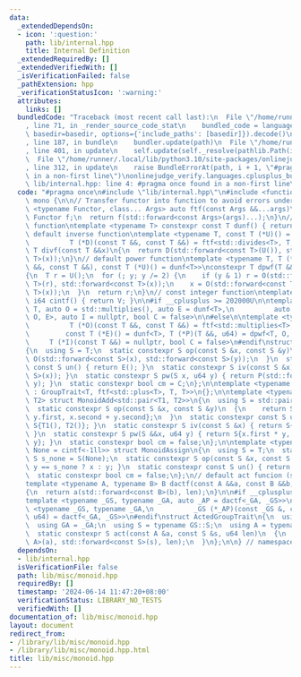 ```yaml
---
data:
  _extendedDependsOn:
  - icon: ':question:'
    path: lib/internal.hpp
    title: Internal Definition
  _extendedRequiredBy: []
  _extendedVerifiedWith: []
  _isVerificationFailed: false
  _pathExtension: hpp
  _verificationStatusIcon: ':warning:'
  attributes:
    links: []
  bundledCode: "Traceback (most recent call last):\n  File \"/home/runner/.local/lib/python3.10/site-packages/onlinejudge_verify/documentation/build.py\"\
    , line 71, in _render_source_code_stat\n    bundled_code = language.bundle(stat.path,\
    \ basedir=basedir, options={'include_paths': [basedir]}).decode()\n  File \"/home/runner/.local/lib/python3.10/site-packages/onlinejudge_verify/languages/cplusplus.py\"\
    , line 187, in bundle\n    bundler.update(path)\n  File \"/home/runner/.local/lib/python3.10/site-packages/onlinejudge_verify/languages/cplusplus_bundle.py\"\
    , line 401, in update\n    self.update(self._resolve(pathlib.Path(included), included_from=path))\n\
    \  File \"/home/runner/.local/lib/python3.10/site-packages/onlinejudge_verify/languages/cplusplus_bundle.py\"\
    , line 312, in update\n    raise BundleErrorAt(path, i + 1, \"#pragma once found\
    \ in a non-first line\")\nonlinejudge_verify.languages.cplusplus_bundle.BundleErrorAt:\
    \ lib/internal.hpp: line 4: #pragma once found in a non-first line\n"
  code: "#pragma once\n#include \"lib/internal.hpp\"\n#include <functional>\n\nnamespace\
    \ mono {\n\n// Transfer functor into function to avoid errors under c++20.\ntemplate\
    \ <typename Functor, class... Args> auto ftf(const Args &&...args)\n{\n  static\
    \ Functor f;\n  return f(std::forward<const Args>(args)...);\n}\n// default unit\
    \ function\ntemplate <typename T> constexpr const T dunf() { return T(); }\n//\
    \ default inverse function\ntemplate <typename T, const T (*U)() = dunf<T>,\n\
    \          T (*D)(const T &&, const T &&) = ftf<std::divides<T>, T, T>>\nconstexpr\
    \ T divf(const T &&x)\n{\n  return D(std::forward<const T>(U()), std::forward<const\
    \ T>(x));\n}\n// default power function\ntemplate <typename T, T (*O)(const T\
    \ &&, const T &&), const T (*U)() = dunf<T>>\nconstexpr T dpwf(T &&x, u64 y)\n\
    {\n  T r = U();\n  for (; y; y /= 2) {\n    if (y & 1) r = O(std::forward<const\
    \ T>(r), std::forward<const T>(x));\n    x = O(std::forward<const T>(x), std::forward<const\
    \ T>(x));\n  }\n  return r;\n}\n// const integer function\ntemplate <i64 V> constexpr\
    \ i64 cintf() { return V; }\n\n#if __cplusplus >= 202000U\n\ntemplate <typename\
    \ T, auto O = std::multiplies(), auto E = dunf<T>,\n          auto P = dpwf<T,\
    \ O, E>, auto I = nullptr, bool C = false>\n\n#else\n\ntemplate <typename T,\n\
    \          T (*O)(const T &&, const T &&) = ftf<std::multiplies<T>, T, T>,\n \
    \         const T (*E)() = dunf<T>, T (*P)(T &&, u64) = dpwf<T, O, E>,\n     \
    \     T (*I)(const T &&) = nullptr, bool C = false>\n#endif\nstruct GroupTrait\n\
    {\n  using S = T;\n  static constexpr S op(const S &x, const S &y)\n  {\n    return\
    \ O(std::forward<const S>(x), std::forward<const S>(y));\n  }\n  static constexpr\
    \ const S un() { return E(); }\n  static constexpr S iv(const S &x) { return I(std::forward<const\
    \ S>(x)); }\n  static constexpr S pw(S x, u64 y) { return P(std::forward<S>(x),\
    \ y); }\n  static constexpr bool cm = C;\n};\n\ntemplate <typename T> struct MonoidAdd\
    \ : GroupTrait<T, ftf<std::plus<T>, T, T>>\n{};\n\ntemplate <typename T1, typename\
    \ T2> struct MonoidAdd<std::pair<T1, T2>>\n{\n  using S = std::pair<T1, T2>;\n\
    \  static constexpr S op(const S &x, const S &y)\n  {\n    return S{x.first +\
    \ y.first, x.second + y.second};\n  }\n  static constexpr const S un() { return\
    \ S{T1(), T2()}; }\n  static constexpr S iv(const S &x) { return S{-x.first, -x.second};\
    \ }\n  static constexpr S pw(S &&x, u64 y) { return S{x.first * y, x.second *\
    \ y}; }\n  static constexpr bool cm = false;\n};\n\ntemplate <typename T, auto\
    \ None = cintf<-1ll>> struct MonoidAssign\n{\n  using S = T;\n  static constexpr\
    \ S s_none = S(None);\n  static constexpr S op(const S &x, const S &y) { return\
    \ y == s_none ? x : y; }\n  static constexpr const S un() { return s_none; }\n\
    \  static constexpr bool cm = false;\n};\n// default act funcion (similar to std::invoke)\n\
    template <typename A, typename B> B dactf(const A &&a, const B &&b, u64 len)\n\
    {\n  return a(std::forward<const B>(b), len);\n}\n\n#if __cplusplus >= 202000U\n\
    template <typename _GS, typename _GA, auto _AP = dactf<_GA, _GS>>\n#else\ntemplate\
    \ <typename _GS, typename _GA,\n          _GS (*_AP)(const _GS &, const _GA &,\
    \ u64) = dactf<_GA, _GS>>\n#endif\nstruct ActedGroupTrait\n{\n  using GS = _GS;\n\
    \  using GA = _GA;\n  using S = typename GS::S;\n  using A = typename GA::A;\n\
    \  static constexpr S act(const A &a, const S &s, u64 len)\n  {\n    return _AP(std::forward<const\
    \ A>(a), std::forward<const S>(s), len);\n  }\n};\n\n} // namespace mono"
  dependsOn:
  - lib/internal.hpp
  isVerificationFile: false
  path: lib/misc/monoid.hpp
  requiredBy: []
  timestamp: '2024-06-14 11:47:20+08:00'
  verificationStatus: LIBRARY_NO_TESTS
  verifiedWith: []
documentation_of: lib/misc/monoid.hpp
layout: document
redirect_from:
- /library/lib/misc/monoid.hpp
- /library/lib/misc/monoid.hpp.html
title: lib/misc/monoid.hpp
---
```

